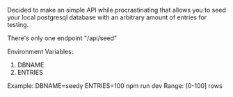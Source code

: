Decided to make an simple API while procrastinating that allows you to seed your local postgresql database with an arbitrary amount of entries for testing.

There's only one endpoint "/api/seed"

Environment Variables:
1) DBNAME
2) ENTRIES

Example: DBNAME=seedy ENTRIES=100 npm run dev
Range: (0-100] rows


